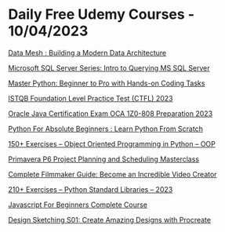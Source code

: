 # Daily Free Udemy Courses - 10/04/2023

[Data Mesh : Building a Modern Data Architecture](https://www.udemy.com/course/data-mesh-complete-course-to-implementing-a-modern-data-architecture/?couponCode=6CB8E7CAA88E84D11993)
[Microsoft SQL Server Series: Intro to Querying MS SQL Server](https://www.udemy.com/course/microsoft-sql-server-series-querying-sql-server/?couponCode=4011AE5E0B176DDBE967)
[Master Python: Beginner to Pro with Hands-on Coding Tasks](https://www.udemy.com/course/learning-python-for-beginners-1-data-types-input-format/?couponCode=F7E1ACEF14E8C5E52485)
[ISTQB Foundation Level Practice Test (CTFL) 2023](https://www.udemy.com/course/istq52-foundation-level-practice-test-ctfl-200-questions/?couponCode=201EBEE2626C4CDBFCC6)
[Oracle Java Certification Exam OCA 1Z0-808 Preparation 2023](https://www.udemy.com/course/oca-1z0-808-certification-java-exam-practice-tests-oracle-associate/?couponCode=6B46AE5241CF86D91DE4)
[Python For Absolute Beginners : Learn Python From Scratch](https://www.udemy.com/course/pythonforabsolutebeginners/?couponCode=C0B21FF91C056901EECE)
[150+ Exercises – Object Oriented Programming in Python – OOP](https://www.udemy.com/course/exercises-object-oriented-programming-in-python-oop-course/?couponCode=9E868045AF18BFD23B3D)
[Primavera P6 Project Planning and Scheduling Masterclass](https://www.udemy.com/course/primavera-p6-learning-foundations/?couponCode=A286A2B2434837CFE762)
[Complete Filmmaker Guide: Become an Incredible Video Creator](https://www.udemy.com/course/incrediblevideocreator/?couponCode=FILMMAKER2)
[210+ Exercises – Python Standard Libraries – 2023](https://www.udemy.com/course/exercises-python-standard-libraries/?couponCode=A4B71ECEA2F685830DFD)
[Javascript For Beginners Complete Course](https://www.udemy.com/course/javascript-for-beginners-complete-course/?couponCode=05C07AF588CC2D37915C)
[Design Sketching S01: Create Amazing Designs with Procreate](https://www.udemy.com/course/design-sketching-s01-create-amazing-designs-with-procreate/?couponCode=HURDLESM1OOO)
